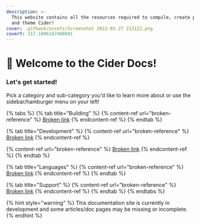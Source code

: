 ```yaml
---
description: >-
  This website contains all the resources required to compile, create plugins,
  and theme Cider!
cover: .gitbook/assets/Screenshot 2022-03-27 212122.png
coverY: 317.1806167400881
---
```


# 👋 Welcome to the Cider Docs!

### Let's get started!

Pick a category and sub-category you'd like to learn more about or use the sidebar/hamburger menu on your left!

{% tabs %}
{% tab title="Building" %}
{% content-ref url="broken-reference" %}
[Broken link](broken-reference)
{% endcontent-ref %}
{% endtab %}

{% tab title="Development" %}
{% content-ref url="broken-reference" %}
[Broken link](broken-reference)
{% endcontent-ref %}

{% content-ref url="broken-reference" %}
[Broken link](broken-reference)
{% endcontent-ref %}
{% endtab %}

{% tab title="Languages" %}
{% content-ref url="broken-reference" %}
[Broken link](broken-reference)
{% endcontent-ref %}
{% endtab %}

{% tab title="Support" %}
{% content-ref url="broken-reference" %}
[Broken link](broken-reference)
{% endcontent-ref %}
{% endtab %}
{% endtabs %}

{% hint style="warning" %}
This documentation site is currently in development and some articles/doc pages may be missing or incomplete.
{% endhint %}
